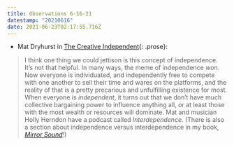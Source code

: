 ```yaml
---
title: Observations 6-16-21
datestamp: "20210616"
date: 2021-06-23T02:17:55.716Z
---
```

- Mat Dryhurst in [The Creative Independent](https://thecreativeindependent.com/people/philosopher-and-digital-artist-mat-dryhurst-on-redesigning-the-system/){: .prose}:
> I think one thing we could jettison is this concept of independence. It’s not that helpful. In many ways, the meme of independence *won*. Now everyone is individuated, and independently free to compete with one another to sell their time and wares on the platforms, and the reality of that is a pretty precarious and unfulfilling existence for most. When everyone is *independent*, it turns out that we don’t have much collective bargaining power to influence anything all, or at least those with the most wealth or resources will dominate.
Mat and musician Holly Herndon have a podcast called *Interdependence*. (There is also a section about independence versus interdependence in my book, *[Mirror Sound](https://bookshop.org/books/mirror-sound-the-people-and-processes-behind-self-recorded-music/9783791386539)*!)